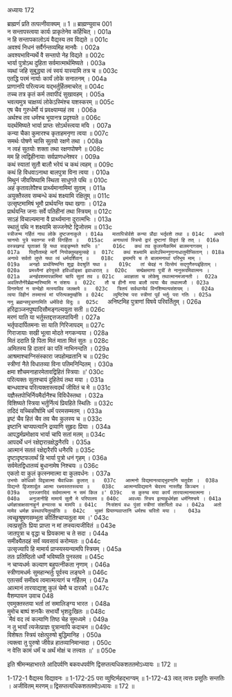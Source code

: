 अध्यायः 172

ब्राह्मणंं प्रति तत्पत्नीवाक्यम् ॥ 1 ॥
ब्राह्मण्युवाच 	001  
न सन्तापस्त्वया कार्यः प्राकृतेनेव कर्हिचित् ।	001a  
न हि सन्तापकालोऽयं वैद्यस्य तव विद्यते ॥	001c  
अवश्यं निधनं सर्वैर्गन्तव्यमिह मानवैः ।	002a  
अवश्यभाविन्यर्थे वै सन्तापो नेह विद्यते ॥	002c  
भार्या पुत्रोऽथ दुहिता सर्वमात्मार्थमिष्यते ।	003a  
व्यथां जहि सुबुद्ध्या त्वं स्वयं यास्यामि तत्र च ॥	003c  
एतद्धि परमं नार्याः कार्यं लोके सनातनम् ।	004a  
प्राणानपि परित्यज्य यद्भर्तुर्हितमाचरेत् ॥	004c  
तच्च तत्र कृतं कर्म तवापीदं सुखावहम् ।	005a  
भवत्यमुत्र चाक्षय्यं लोकेऽस्मिंश्च यशस्करम् ॥	005c  
एष चैव गुरुर्धर्मो यं प्रवक्ष्याम्यहं तव ।	006a  
अर्थश्च तव धर्मश्च भूयानत्र प्रदृश्यते ॥	006c  
यदर्थमिष्यते भार्या प्राप्तः सोऽर्थस्त्वया मयि ।	007a  
कन्या चैका कुमारश्च कृताहमनृणा त्वया ॥	007c  
समर्थः पोषणे चासि सुतयो रक्षणे तथा ।	008a  
न त्वहं सुतयोः शक्ता तथा रक्षणपोषणे ॥	008c  
मम हि त्वद्विहीनायाः सर्वप्राणधनेश्वर ।	009a  
कथं स्यातां सुतौ बालौ भरेयं च कथं त्वहम् ॥	009c  
कथं हि विधवाऽनाथा बालपुत्रा विना त्वया ।	010a  
मिथुनं जीवयिष्यामि स्थिता साधुगते पथि ॥	010c  
अहं कृतावलेपैश्च प्रार्थ्यमानामिमां सुताम् ।	011a  
अयुक्तैस्तव सम्बन्धे कथं शक्ष्यामि रक्षितुम् ॥	011c  
उत्सृष्टमामिषं भूमौ प्रार्थयन्ति यथा खगाः ।	012a  
प्रार्थयन्ति जनाः सर्वे पतिहीनां तथा स्त्रियम् ॥	012c  
साऽहं विचाल्यमाना वै प्रार्थ्यमाना दुरात्मभिः ।	013a  
स्थातुं पथि न शक्ष्यामि सज्जनेष्टे द्विजोत्तम ॥	013c  
`स्त्रीजन्म गर्हितं नाथ लोके दुष्टजनाकुले ।	014a  
मातापित्रोर्वशे कन्या प्रौढा भर्तृवशे तथा ॥	014c  
अभावे चानयोः पुत्रे स्वतन्त्रा स्त्री विगर्हिता ॥	015ac  
अनाथत्वं स्त्रियो द्वारं दुष्टानां विवृतं हि तत् ।	016a  
वस्त्रखण्डं घृताक्तं हि यथा सङ्कृष्यते श्वभिः ॥'	016c  
कथं तव कुलस्यैकमिमं बालमनागसम् ।	017a  
पितृपैतामहे मार्गे नियोक्तुमहमुत्सहे ॥	017c  
कथं शक्ष्यामि बालेऽस्मिन्गुणानाधातुमीप्सितान् ।	018a  
अनाथे सर्वतो लुप्ते यथा त्वं धर्मदर्शिवान् ॥	018c  
इमामपि च ते बालामनाथां परिभूय माम् ।	019a  
अनर्हाः प्रार्थयिष्यन्ति शूद्रा वेदश्रुतिं यथा ॥	019c  
तां चेदहं न दित्सेयं सद्गुणैरुपबृंहिताम् ।	020a  
प्रमथ्यैनां हरेयुस्ते हविर्ध्वाङ्क्षा इवाध्वरात् ॥	020c  
सम्प्रेक्षमाणा पुत्रीं ते नानुरूपमिवात्मनः ।	021a  
अनर्हवशमापन्नामिमां चापि सुतां तव ॥	021c  
अवज्ञाता च लोकेषु तथात्मानमजानती ।	022a  
अवलिप्तैर्नरैर्ब्रह्मन्मरिष्यामि न संशयः ॥	022c  
तौ च हीनौ मया बालौ त्वया चैव तथात्मजौ ।	023a  
विनश्येतां न सन्देहो मत्स्याविव जलक्षये ॥	023c  
त्रितयं सर्वथाप्येवं विनशिष्यत्यसंशयम् ।	024a  
त्वया विहीनं तस्मात्त्वं मां परित्यक्तुमर्हसि ॥	024c  
व्युष्टिरेषा परा स्त्रीणां पूर्वं भर्तुः परा गतिः ।	025a  
ननु ब्रह्मन्सपुत्राणामिति धर्मविदो विदुः ॥	025c  
`अनिष्टमिह पुत्राणां विषये परिवर्तितुम् ।	026a  
हरिद्राञ्जनपुष्पादिसौमङ्गल्ययुता सती ॥	026c  
मरणं याति या भर्तुस्तद्दत्तजलपायिनी ।	027a  
भर्तृपादार्पितमनाः सा याति गिरिजापदम् ॥	027c  
गिराजायाः सखी भूत्वा मोदते नगकन्यया ।	028a  
मितं ददाति हि पिता मितं माता मितं सुतः ॥	028c  
अमितस्य हि दातारं का पतिं नाभिनन्दति ।	029a  
आश्रमाश्चाग्निसंस्कारा जपहोमव्रतानि च ॥	029c  
स्त्रीणां नैते विधातव्या विना पतिमनिन्दितम् ।	030a  
क्षमा शौचमनाहारमेतावद्विहितं स्त्रियाः ॥'	030c  
परित्यक्तः सुतश्चायं दुहितेयं तथा मया ।	031a  
बान्धवाश्च परित्यक्तास्त्वदर्थं जीवितं च मे ॥	031c  
यज्ञैस्तपोभिर्नियमैर्दानैश्च विविधैस्तथा ।	032a  
विशिष्यते स्त्रिया भर्तुर्नित्यं प्रियहिते स्थितिः ॥	032c  
तदिदं यच्चिकीर्षामि धर्मं परमसम्मतम् ।	033a  
इष्टं चैव हितं चैव तव चैव कुलस्य च ॥	033c  
इष्टानि चाप्यपत्यानि द्रव्याणि सुहृदः प्रियाः ।	034a  
आपद्धर्मप्रमोक्षाय भार्या चापि सतां मतम् ॥	034c  
आपदर्थे धनं रक्षेद्दारान्रक्षेद्धनैरपि ।	035a  
आत्मानं सततं रक्षेद्दारैरपि धनैरपि ॥	035c  
दृष्टादृष्टफलार्थं हि भार्या पुत्रो धनं गृहम् ।	036a  
सर्वमेतद्विधातव्यं बुधानामेष निश्चयः ॥	036c  
एकतो वा कुलं कृत्स्नमात्मा वा कुलवर्धनः ।	037a  
`उभयोः कोधिको विद्वन्नात्मा चैवाधिकः कुलात् ॥	037c  
आत्मनो विद्यमानत्वाद्भुवनानि चतुर्दश ।	038a  
विद्यन्ते द्विजशार्दूल आत्मा रक्ष्यस्ततस्त्वया ॥	038c  
आत्मन्यविद्यमाने चेदस्य नास्तीह किञ्चन ।	039a  
एतज्जगदिदं सर्वमात्मना न समं किल ॥'	039c  
स कुरुष्व मया कार्यं तारयात्मानमात्मना ।	040a  
अनुजानीहि मामार्य सुतौ मे परिपालय ॥	040c  
अवध्याः स्त्रिय इत्याहुर्धर्मज्ञा धर्मनिश्चये ।	041a  
धर्मज्ञान्राक्षसानाहुर्न हन्यात्स च मामपि ॥	041c  
निःसंशयं वधः पुंसां स्त्रीणां संशयितो वधः ।	042a  
अतो मामेव धर्मज्ञ प्रस्थापयितुमर्हसि ॥	042c  
भुक्तं प्रियाण्यवाप्तानि धर्मश्च चरितो मया ।	043a  
`त्वच्छुश्रूषणसम्भूता कीर्तिश्चाप्यतुला मम ।'	043c  
त्वत्प्रसूतिः प्रिया प्राप्ता न मां तप्स्यत्यजीवितं ॥	043e  
जातपुत्रा च वृद्धा च प्रियकामा च ते सदा ।	044a  
समीक्ष्यैतदहं सर्वं व्यवसायं करोम्यतः ॥	044c  
उत्सृज्यापि हि मामार्य प्राप्स्यस्यन्यामपि स्त्रियम् ।	045a  
ततः प्रतिष्ठितो धर्मो भविष्यति पुनस्तव ॥	045c  
न चाप्यधर्मः कल्याण बहुपत्नीकता नृणाम् ।	046a  
स्त्रीणामधर्मः सुमहान्भर्तुः पूर्वस्य लङ्घने ॥	046c  
एतत्सर्वं समीक्ष्य त्वमात्मत्यागं च गर्हितम् ।	047a  
आत्मानं तारयाद्याशु कुलं चेमौ च दारकौ ॥	047c  
वैशम्पायन उवाच 	048  
एवमुक्तस्तया भर्ता तां समालिङ्ग्य भारत ।	048a  
मुमोच बाष्पं शनकैः सभार्यो भृशदुःखितः ॥	048c  
`मैवं वद त्वं कल्याणि तिष्ठ चेह सुमध्यमे ।	049a  
न तु भार्यां त्यजेत्प्राज्ञः पुत्रान्वापि कदाचन ॥	049c  
विशेषतः स्त्रियं रक्षेत्पुरुषो बुद्धिमानिह ।	050a  
त्यक्त्वा तु पुरुषो जीवेन्न हातव्यानिमान्सदा ।	050c  
न वेत्ति कामं धर्मं च अर्थं मोक्षं च तत्त्वतः ॥' ॥	050e  

इति श्रीमन्महाभारते आदिपर्वणि बकवधपर्वणि द्विसप्तत्यधिकशततमोऽध्यायः ॥ 172 ॥

1-172-1 वैद्यस्य विद्यावनः ॥ 1-172-25 परा व्युष्टिर्महद्भाग्यम् ॥ 1-172-43 त्वत् त्वत्तः प्रसूतिः सन्ततिः । अजीवितम् मरणम्॥ द्विसप्तत्यधिकशततमोऽध्यायः ॥ 172 ॥
